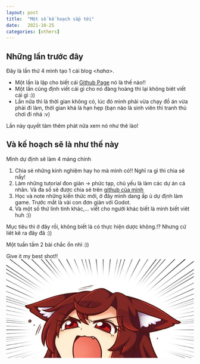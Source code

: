 ```yaml
---
layout: post
title:  "Một số kế hoạch sắp tới"
date:   2021-10-25
categories: [others]
---
```


## Những lần trước đây

Đây là lần thứ 4 mình tạo 1 cái blog <*haha*>.
- Một lần là lập cho biết cái [Github Page](https://pages.github.com/) nó là thế nào!!
- Một lần cũng định viết cái gì cho nó đàng hoàng thì lại không biêt viết cái gì :))
- Lần nữa thì là thời gian không có, lúc đó mình phải vừa chạy đồ án vừa phải đi làm, thời gian khá là hạn hẹp (bạn nào là sinh viên thì tranh thủ chơi đi nhá :v)

Lần này quyết tâm thêm phát nữa xem nó như thê lào!

## Và kế hoạch sẽ là như thế này

Mình dự định sẽ làm 4 mảng chính

1. Chia sẻ những kinh nghiệm hay ho mà mình có!! Nghĩ ra gì thì chia sẻ nấy!
2. Làm những tutorial đon giản -> phức tạp, chủ yếu là làm các dự án cá nhân. Và đa số sẽ được chia sẻ trên [github của mình](https://github.com/minhplq)
3. Học và note những kiến thức mới, ở đây mình dang ấp ủ dự định làm game. Trước mắt là vài con đơn giản với Godot.
4. Và một số thứ linh tinh khác,... viết cho người khác biết là mình biết viêt huh :))

Mục tiêu thì ở đây rồi, không biết là có thực hiện dược không.!? Nhưng cứ liêt kê ra đây đã :))

Một tuần tầm 2 bài chắc ổn nhỉ :))

Give it my best shot!!
![give it my best shot](../static/img/_posts/give-it-my-best-shot.png)